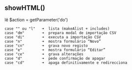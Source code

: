 ## showHTML()

lê $action = getParameter('do')

    case "" ou "l"   ➜  lista (makeAlist + includes)
    case "dm"        ➜  prepara modal de importação CSV
    case "di"        ➜  executa a importação CSV
    case "n"         ➜  mostra formulário “Novo”
    case "cn"        ➜  grava novo registo
    case "e"         ➜  mostra formulário “Editar”
    case "ce"        ➜  grava alterações
    case "d"         ➜  pede confirmação de apagar
    case "cd"        ➜  apaga definitivamente e redirecciona
